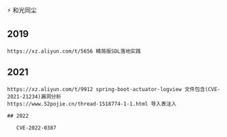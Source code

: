 
 ⚡ 和光同尘


 ## 2019
  	https://xz.aliyun.com/t/5656 精简版SDL落地实践
 ## 2021
  ```
https://xz.aliyun.com/t/9912 spring-boot-actuator-logview 文件包含(CVE-2021-21234)漏洞分析
  https://www.52pojie.cn/thread-1518774-1-1.html 导入表注入
	
 ## 2022
 
     CVE-2022-0387
